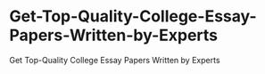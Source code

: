 # Get-Top-Quality-College-Essay-Papers-Written-by-Experts
Get Top-Quality College Essay Papers Written by Experts
